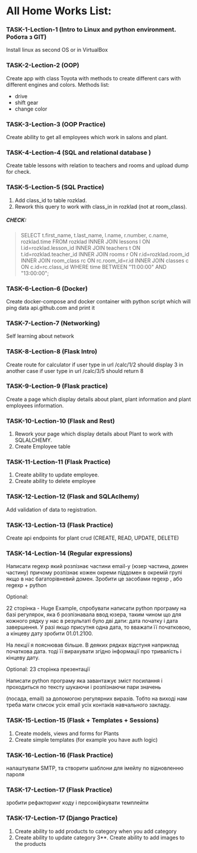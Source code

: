 # All Home Works List:

### TASK-1-Lection-1 (Intro to Linux and python environment. Робота з GIT)
Install linux as second OS or in VirtualBox

### TASK-2-Lection-2 (OOP)
Create app with class Toyota with methods to create different cars with different engines and colors.
Methods list:
* drive
* shift gear
* change color

### TASK-3-Lection-3 (OOP Practice)
Create ability to get all employees which work in salons and plant.

### TASK-4-Lection-4 (SQL and relational database )
Create table lessons with relation to teachers and rooms and upload dump for check.

### TASK-5-Leсtion-5 (SQL Practice)
1) Add class_id to table rozklad.
2) Rework this query to work with class_in in rozklad (not at room_class).

##### CHECK:
> SELECT t.first_name, t.last_name, l.name, r.number, c.name, rozklad.time FROM rozklad INNER JOIN lessons l ON l.id=rozklad.lesson_id INNER JOIN teachers t ON t.id=rozklad.teacher_id INNER JOIN rooms r ON r.id=rozklad.room_id INNER JOIN room_class rc ON rc.room_id=r.id INNER JOIN classes c ON c.id=rc.class_id WHERE time BETWEEN "11:00:00" AND "13:00:00";

### TASK-6-Leсtion-6 (Docker)
Create docker-compose and docker container with python script which will ping data api.github.com and print it

### TASK-7-Leсtion-7 (Networking)
Self learning about network

### TASK-8-Leсtion-8 (Flask Intro)
Create route for calculator if user type in url /calc/1/2 should display 3 in another case if user type in url /calc/3/5 should return 8

### TASK-9-Leсtion-9 (Flask practice)
Create a page which display details about plant, plant information and plant employees information.

### TASK-10-Leсtion-10 (Flask and Rest)
1. Rework your page which display details about Plant to work with SQLALCHEMY.
2. Create Employee table

### TASK-11-Leсtion-11 (Flask Practice)
1. Create ability to update employee.
2. Create ability to delete employee

### TASK-12-Leсtion-12 (Flask and SQLAclhemy)
Add validation of data to registration.

### TASK-13-Leсtion-13 (Flask Practice)
Create api endpoints for plant crud (CREATE, READ, UPDATE, DELETE)

### TASK-14-Leсtion-14 (Regular expressions)

Написати regexp який розпізнає частини email-у (юзер частина, домен частину) причому розпізнає кожен окреми піддомен в окремій групі якщо в нас багаторівневий домен. Зробити це засобами regexp , або regexp  + python

Optional:

22 сторінка - Huge Example, спробувати написати python програму на базі регулярок, яка б розпізнавала  ввод юзера, таким чином що для кожного рядку у нас в результаті було дві дати: дата початку і дата завершення. У разі якщо присутня одна дата, то вважати її початковою, а кінцеву дату зробити 01.01.2100.

На лекції я пояснював більше. В деяких рядках відстуня наприклад початкова дата. тоді її вирахувати згідно інформації про тривалість і кінцеву дату.

Optional:
23 сторінка презентації

Написати python програму яка завантажує зміст посилання і проходиться по тексту шукаючи і розпізнаючи пари значень

(посада,  email) за допомогою регулярних виразів.
Тобто на виході нам треба мати список  усіх email усіх контаків навчального закладу.


### TASK-15-Leсtion-15 (Flask + Templates + Sessions)
1. Create models, views and forms for Plants
2. Create simple templates (for example you have auth logic)

### TASK-16-Leсtion-16 (Flask Practice)
налаштувати SMTP, та створити шаблони для імейлу по відновленню пароля


### TASK-17-Leсtion-17 (Flask Practice)
зробити рефакторинг коду і персоніфікувати темплейти

### TASK-17-Leсtion-17 (Django Practice)
1. Create ability to add products to category when you add category
2. Create ability to update category
3**. Create ability to add images to the products
